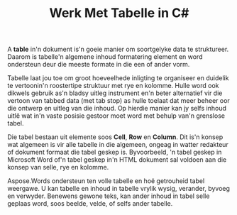 ﻿---
title: Werk Met Tabelle in C#
second_title: Aspose.Words vir .NET
articleTitle: Werk Met Tafels
linktitle: Werk Met Tafels
description: "Hoe om te werk met tabelle in C#. Inleiding tot werk met tabelle en Tabel node konsepte in Aspose.Words vir .NET."
type: docs
weight: 190
url: /af/net/working-with-tables/
---

A **table** in'n dokument is'n goeie manier om soortgelyke data te struktureer. Daarom is tabelle'n algemene inhoud formatering element en word ondersteun deur die meeste formate in die een of ander vorm.

Tabelle laat jou toe om groot hoeveelhede inligting te organiseer en duidelik te vertoonin'n roostertipe struktuur met rye en kolomme. Hulle word ook dikwels gebruik as'n bladsy uitleg instrument en'n beter alternatief vir die vertoon van tabbed data (met tab stop) as hulle toelaat dat meer beheer oor die ontwerp en uitleg van die inhoud. Op hierdie manier kan jy selfs inhoud uitlê wat in'n vaste posisie gestoor moet word met behulp van'n grenslose tabel.

Die tabel bestaan uit elemente soos **Cell**, **Row** en **Column**. Dit is'n konsep wat algemeen is vir alle tabelle in die algemeen, ongeag in watter redakteur of dokument formaat die tabel geskep is. Byvoorbeeld, 'n tabel geskep in Microsoft Word of'n tabel geskep in'n HTML dokument sal voldoen aan die konsep van selle, rye en kolomme.

Aspose.Words ondersteun ten volle tabelle en hoë getrouheid tabel weergawe. U kan tabelle en inhoud in tabelle vrylik wysig, verander, byvoeg en verwyder. Benewens gewone teks, kan ander inhoud in tabel selle geplaas word, soos beelde, velde, of selfs ander tabelle.